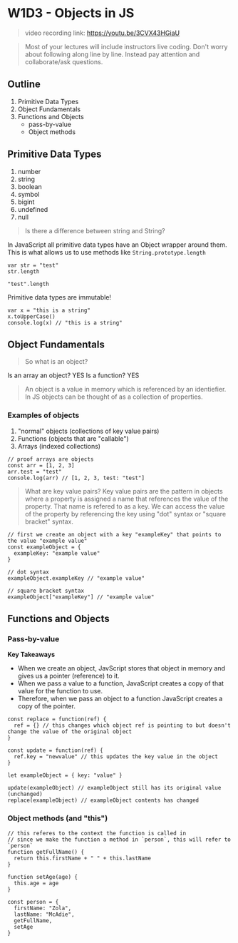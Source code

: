 # W1D3 - Objects in JS

> video recording link: https://youtu.be/3CVX43HGiaU

> Most of your lectures will include instructors live coding. Don't worry about following along line by line. Instead pay attention and collaborate/ask questions.

## Outline
1. Primitive Data Types
2. Object Fundamentals
3. Functions and Objects
    * pass-by-value
    * Object methods

## Primitive Data Types
1. number
1. string
1. boolean
1. symbol
1. bigint
1. undefined
1. null

> Is there a difference between string and String?

In JavaScript all primitive data types have an Object wrapper around them. This is what allows us to use methods like `String.prototype.length`

```
var str = "test"
str.length

"test".length
```

Primitive data types are immutable!

```
var x = "this is a string"
x.toUpperCase()
console.log(x) // "this is a string"
```

## Object Fundamentals

> So what is an object?

Is an array an object? YES
Is a function? YES

> An object is a value in memory which is referenced by an identiefier. In JS objects can be thought of as a collection of properties.

### Examples of objects
1. "normal" objects (collections of key value pairs)
2. Functions (objects that are "callable")
3. Arrays (indexed collections)

```
// proof arrays are objects
const arr = [1, 2, 3]
arr.test = "test"
console.log(arr) // [1, 2, 3, test: "test"]
```

> What are key value pairs?
Key value pairs are the pattern in objects where a property is assigned a name that references the value of the property. That name is refered to as a key.
We can access the value of the property by referencing the key using "dot" syntax or "square bracket" syntax.

```
// first we create an object with a key "exampleKey" that points to the value "example value"
const exampleObject = {
  exampleKey: "example value"
}

// dot syntax
exampleObject.exampleKey // "example value"

// square bracket syntax
exampleObject["exampleKey"] // "example value"
```

## Functions and Objects

### Pass-by-value
**Key Takeaways**
* When we create an object, JavScript stores that object in memory and gives us a pointer (reference) to it.
* When we pass a value to a function, JavaScript creates a copy of that value for the function to use.
* Therefore, when we pass an object to a function JavaScript creates a copy of the pointer.


```
const replace = function(ref) {
  ref = {} // this changes which object ref is pointing to but doesn't change the value of the original object
}

const update = function(ref) {
  ref.key = "newvalue" // this updates the key value in the object
}

let exampleObject = { key: "value" }

update(exampleObject) // exampleObject still has its original value (unchanged)
replace(exampleObject) // exampleObject contents has changed
```

### Object methods (and "this")

```
// this referes to the context the function is called in
// since we make the function a method in `person`, this will refer to `person`
function getFullName() {
  return this.firstName + " " + this.lastName
}

function setAge(age) {
  this.age = age
}

const person = {
  firstName: "Zola",
  lastName: "McAdie",
  getFullName,
  setAge
}
```
